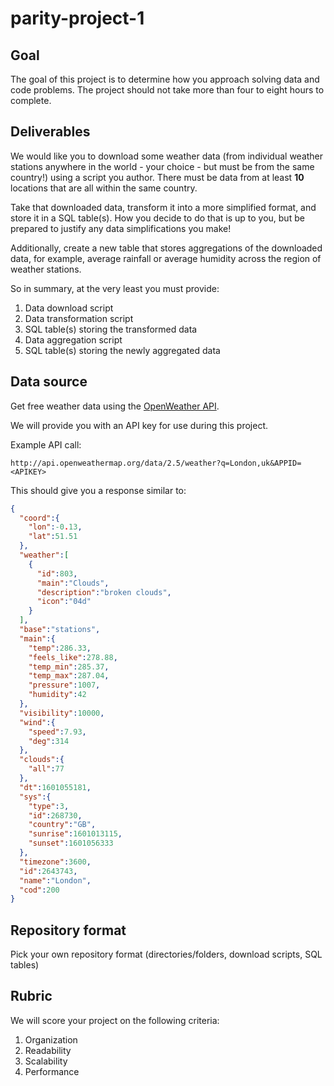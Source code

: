 # parity-project-1

## Goal

The goal of this project is to determine how you approach solving data and code
problems. The project should not take more than four to eight hours to complete.

## Deliverables

We would like you to download some weather data (from individual weather
stations anywhere in the world - your choice - but must be from the same
country!) using a script you author. There must be data from at least
**10** locations that are all within the same country.

Take that downloaded data, transform it into a more simplified format,
and store it in a SQL table(s). How you decide to do that is up to you,
but be prepared to justify any data simplifications you make!

Additionally, create a new table that stores aggregations of the downloaded data, for
example, average rainfall or average humidity across the region of weather stations.

So in summary, at the very least you must provide:

1. Data download script
2. Data transformation script
3. SQL table(s) storing the transformed data
4. Data aggregation script
5. SQL table(s) storing the newly aggregated data

## Data source

Get free weather data using the [OpenWeather API](https://openweathermap.org/api).

We will provide you with an API key for use during this project.

Example API call:

```
http://api.openweathermap.org/data/2.5/weather?q=London,uk&APPID=<APIKEY>
```

This should give you a response similar to:

```json
{
  "coord":{
    "lon":-0.13,
    "lat":51.51
  },
  "weather":[
    {
      "id":803,
      "main":"Clouds",
      "description":"broken clouds",
      "icon":"04d"
    }
  ],
  "base":"stations",
  "main":{
    "temp":286.33,
    "feels_like":278.88,
    "temp_min":285.37,
    "temp_max":287.04,
    "pressure":1007,
    "humidity":42
  },
  "visibility":10000,
  "wind":{
    "speed":7.93,
    "deg":314
  },
  "clouds":{
    "all":77
  },
  "dt":1601055181,
  "sys":{
    "type":3,
    "id":268730,
    "country":"GB",
    "sunrise":1601013115,
    "sunset":1601056333
  },
  "timezone":3600,
  "id":2643743,
  "name":"London",
  "cod":200
}
```

## Repository format

Pick your own repository format (directories/folders, download scripts, SQL tables)

## Rubric

We will score your project on the following criteria:

1. Organization
2. Readability
3. Scalability
4. Performance
